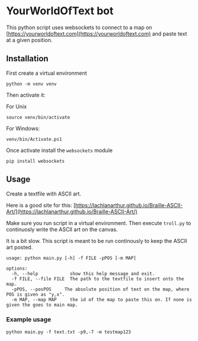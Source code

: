 
# YourWorldOfText bot

This python script uses websockets to connect to a map on [https://yourworldoftext.com](https://yourworldoftext.com) and paste text at a given position.

## Installation
First create a virtual environment
```
python -m venv venv
```

Then activate it:

For Unix
```
source venv/bin/activate
```

For Windows:
```
venv/bin/Activate.ps1
```

Once activate install the ```websockets``` module

```
pip install websockets
```

## Usage

Create a textfile with ASCII art.

Here is a good site for this: [https://lachlanarthur.github.io/Braille-ASCII-Art/](https://lachlanarthur.github.io/Braille-ASCII-Art/)

Make sure you run script in a virtual environment. Then execute ```troll.py``` to continuosly write the ASCII art on the canvas. 

It is a bit slow. This script is meant to be run continously to keep the ASCII art posted.

```
usage: python main.py [-h] -f FILE -pPOS [-m MAP]

options:
  -h, --help            show this help message and exit.
  -f FILE, --file FILE  The path to the textfile to insert onto the map.
  -pPOS, --posPOS     The absolute position of text on the map, where POS is given as "y,x".
  -m MAP, --map MAP     the id of the map to paste this on. If none is given the goes to main map.
```

### Example usage

```
python main.py -f text.txt -p9,-7 -m testmap123 
```

